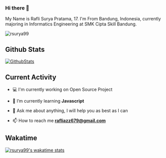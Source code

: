 ### Hi there 👋

My Name is Rafli Surya Pratama, 17. I'm From Bandung, Indonesia, currently majoring in Informatics Engineering at SMK Cipta Skill Bandung.

<p align="left"> <img src="https://komarev.com/ghpvc/?username=rsurya99" alt="rsurya99" /> </p>

## Github Stats

[![GithubStats](https://github-readme-stats.vercel.app/api?username=rsurya99&show_icons=true&theme=tokyonight)](https://github.com/rsurya99)

## Current Activity

- 💻 I'm currently working on Open Source Project

- 🌱 I’m currently learning **Javascript**

- 💬 Ask me about anything, I will help you as best as I can

- 📫 How to reach me **rafliazz679@gmail.com**

## Wakatime

[![rsurya99's wakatime stats](https://github-readme-stats.vercel.app/api/wakatime?username=rsurya99&theme=tokyonight&layout=compact)](https://wakatime.com/@rsurya99)

